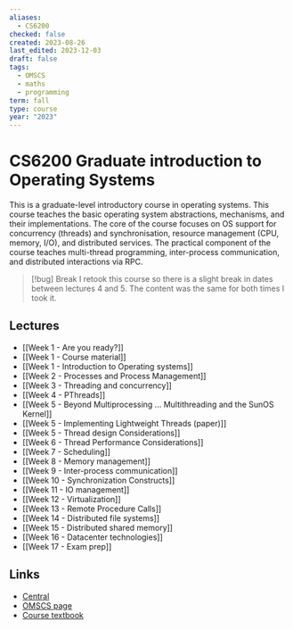 ```yaml
---
aliases:
  - CS6200
checked: false
created: 2023-08-26
last_edited: 2023-12-03
draft: false
tags:
  - OMSCS
  - maths
  - programming
term: fall
type: course
year: "2023"
---
```

# CS6200 Graduate introduction to Operating Systems

This is a graduate-level introductory course in operating systems. This course teaches the basic operating system abstractions, mechanisms, and their implementations. The core of the course focuses on OS support for concurrency (threads) and synchronisation, resource management (CPU, memory, I/O), and distributed services. The practical component of the course teaches multi-thread programming, inter-process communication, and distributed interactions via RPC.

>[!bug] Break
>I retook this course so there is a slight break in dates between lectures 4 and 5. The content was the same for both times I took it.

## Lectures
- [[Week 1 - Are you ready?]]
- [[Week 1 - Course material]]
- [[Week 1 - Introduction to Operating systems]]
- [[Week 2 - Processes and Process Management]]
- [[Week 3 - Threading and concurrency]]
- [[Week 4 - PThreads]]
- [[Week 5 - Beyond Multiprocessing ... Multithreading and the SunOS Kernel]]
- [[Week 5 - Implementing Lightweight Threads (paper)]]
- [[Week 5 - Thread design Considerations]]
- [[Week 6 - Thread Performance Considerations]]
- [[Week 7 - Scheduling]]
- [[Week 8 - Memory management]]
- [[Week 9 - Inter-process communication]]
- [[Week 10 - Synchronization Constructs]]
- [[Week 11 - IO management]]
- [[Week 12 - Virtualization]]
- [[Week 13 - Remote Procedure Calls]]
- [[Week 14 - Distributed file systems]]
- [[Week 15 - Distributed shared memory]]
- [[Week 16 - Datacenter technologies]]
- [[Week 17 - Exam prep]]

## Links

- [Central](https://www.omscentral.com/courses/graduate-introduction-to-operating-systems/reviews)
- [OMSCS page](https://omscs.gatech.edu/cs-6200-introduction-operating-systems)
- [Course textbook](http://algorithmics.lsi.upc.edu/docs/Dasgupta-Papadimitriou-Vazirani.pdf)